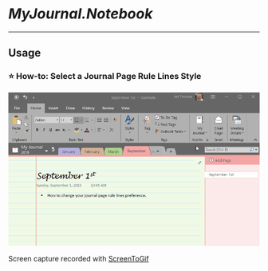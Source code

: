 # *MyJournal.Notebook*
---
## Usage
### :star: How-to: Select a Journal Page Rule Lines Style
![screenshot](usage/select-page-rule-lines-format.gif)

Screen capture recorded with [ScreenToGif](https://www.screentogif.com/)